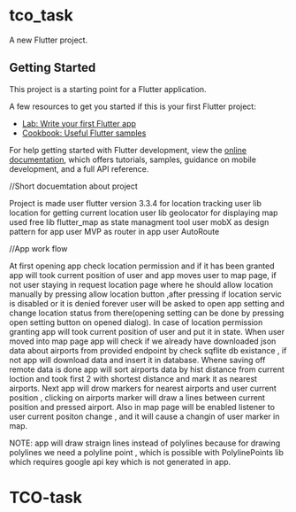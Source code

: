 # tco_task

A new Flutter project.

## Getting Started

This project is a starting point for a Flutter application.

A few resources to get you started if this is your first Flutter project:

- [Lab: Write your first Flutter app](https://docs.flutter.dev/get-started/codelab)
- [Cookbook: Useful Flutter samples](https://docs.flutter.dev/cookbook)

For help getting started with Flutter development, view the
[online documentation](https://docs.flutter.dev/), which offers tutorials,
samples, guidance on mobile development, and a full API reference.

//Short docuemtation about project 

Project is made user flutter version 3.3.4
for location tracking user lib location 
for getting current location user lib geolocator 
for displaying map used free lib flutter_map
as state managment tool user mobX
as design pattern for app user MVP
as router in app user AutoRoute

//App work flow 

At first opening app check location permission and if it has been granted app will took current position of user and app moves user to map page, if not user staying in request location page where he should allow location manually by pressing allow location button ,after pressing if location servic is disabled or it is denied forever user will be asked to open app setting and change location status from there(opening setting can be done by pressing open setting button on opened dialog).
In case of location permission granting app will took current position of user and put it in state.
When user moved into map page app will check if we already have downloaded json data about airports from provided endpoint by check sqflite db existance , if not app will download data and insert it in database.
Whene saving off remote data is done app will sort airports data by hist distance from current loction and took first 2 with shortest distance and mark it as nearest airports.
Next app will drow markers for nearest airports and user current position , clicking on airports marker will draw a lines between current position and pressed airport.
Also in map page will be enabled listener to user current positon change , and it will cause a changin of user marker in map.

NOTE: app will draw straign lines instead of polylines because for drawing polylines we 
need a polyline point , which is possible with PolylinePoints lib which requires google api key which is not generated in app.
# TCO-task
